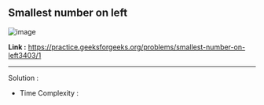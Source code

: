 ## Smallest number on left 

![image](https://user-images.githubusercontent.com/23376002/191055850-048034e7-e2e5-46d5-80fd-36a91e9b8749.png)


**Link :** https://practice.geeksforgeeks.org/problems/smallest-number-on-left3403/1


-------------------------------------------------------------------------------------------------------------------------------------------------------


Solution :

- Time Complexity :

